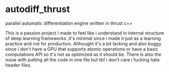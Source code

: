 # autodiff_thrust
 parallel automatic differentiation engine written in thrust c++

This is a passion project i made to feel like i understand in internal structure of deep learning frameworks ,it's minimal since i made it just as a learning practice and not for production.
Althought it's a bit lacking and also buggy since i don't have a GPU that supports atomic operations or have a basic computations API so it's not as optimized as it should be. 
There is also the issue with putting all the code in one file but tbf i don't care i fucking hate header files.
